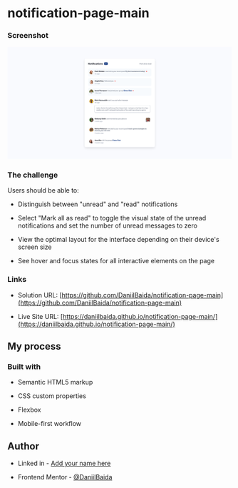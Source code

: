 # notification-page-main

### Screenshot

![](./assets/screenshot.png)

### The challenge

Users should be able to:

- Distinguish between "unread" and "read" notifications

- Select "Mark all as read" to toggle the visual state of the unread notifications and set the number of unread messages to zero

- View the optimal layout for the interface depending on their device's screen size

- See hover and focus states for all interactive elements on the page

### Links

- Solution URL: [https://github.com/DaniilBaida/notification-page-main](https://github.com/DaniilBaida/notification-page-main)

- Live Site URL: [https://daniilbaida.github.io/notification-page-main/](https://daniilbaida.github.io/notification-page-main/)

## My process

### Built with

- Semantic HTML5 markup

- CSS custom properties

- Flexbox

- Mobile-first workflow

## Author

- Linked in - [Add your name here](https://www.linkedin.com/in/daniil-baida-689b7b221/)

- Frontend Mentor - [@DaniilBaida](https://www.frontendmentor.io/profile/DaniilBaida)
